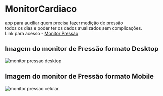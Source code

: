 # MonitorCardiaco
app para auxiliar quem precisa fazer medição de pressão <br/>todos os dias e poder ter os dados atualizados sem complicações.<br/>
Link para acesso - [Monitor Pressão](https://monitor-cardiaco.vercel.app/)

## Imagem do monitor de Pressão formato Desktop
![monitor pressao desktop](https://github.com/user-attachments/assets/39b8cab2-24fd-4a9d-a9de-3b6ee42601f8)

## Imagem do monitor de Pressão formato Mobile
![monitor pressao celular](https://github.com/user-attachments/assets/fd446832-087e-483b-894a-10ce2a1b47da)

##

